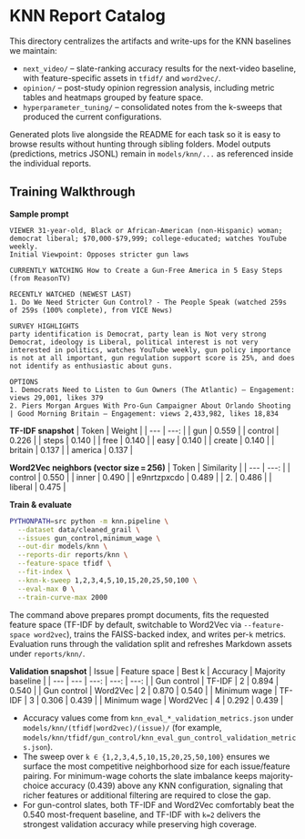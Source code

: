 # KNN Report Catalog

This directory centralizes the artifacts and write-ups for the KNN baselines we maintain:

- `next_video/` – slate-ranking accuracy results for the next-video baseline, with feature-specific assets in `tfidf/` and `word2vec/`.
- `opinion/` – post-study opinion regression analysis, including metric tables and heatmaps grouped by feature space.
- `hyperparameter_tuning/` – consolidated notes from the k-sweeps that produced the current configurations.

Generated plots live alongside the README for each task so it is easy to browse results without hunting through sibling folders. Model outputs (predictions, metrics JSONL) remain in `models/knn/...` as referenced inside the individual reports.

## Training Walkthrough

**Sample prompt**
```text
VIEWER 31-year-old, Black or African-American (non-Hispanic) woman; democrat liberal; $70,000-$79,999; college-educated; watches YouTube weekly.
Initial Viewpoint: Opposes stricter gun laws

CURRENTLY WATCHING How to Create a Gun-Free America in 5 Easy Steps (from ReasonTV)

RECENTLY WATCHED (NEWEST LAST)
1. Do We Need Stricter Gun Control? - The People Speak (watched 259s of 259s (100% complete), from VICE News)

SURVEY HIGHLIGHTS
party identification is Democrat, party lean is Not very strong Democrat, ideology is Liberal, political interest is not very interested in politics, watches YouTube weekly, gun policy importance is not at all important, gun regulation support score is 25%, and does not identify as enthusiastic about guns.

OPTIONS
1. Democrats Need to Listen to Gun Owners (The Atlantic) — Engagement: views 29,001, likes 379
2. Piers Morgan Argues With Pro-Gun Campaigner About Orlando Shooting | Good Morning Britain — Engagement: views 2,433,982, likes 18,834
```

**TF-IDF snapshot**
| Token | Weight |
| --- | ---: |
| gun | 0.559 |
| control | 0.226 |
| steps | 0.140 |
| free | 0.140 |
| easy | 0.140 |
| create | 0.140 |
| britain | 0.137 |
| america | 0.137 |

**Word2Vec neighbors (vector size = 256)**
| Token | Similarity |
| --- | ---: |
| control | 0.550 |
| inner | 0.490 |
| e9nrtzpxcdo | 0.489 |
| 2. | 0.486 |
| liberal | 0.475 |

**Train & evaluate**
```bash
PYTHONPATH=src python -m knn.pipeline \
  --dataset data/cleaned_grail \
  --issues gun_control,minimum_wage \
  --out-dir models/knn \
  --reports-dir reports/knn \
  --feature-space tfidf \
  --fit-index \
  --knn-k-sweep 1,2,3,4,5,10,15,20,25,50,100 \
  --eval-max 0 \
  --train-curve-max 2000
```

The command above prepares prompt documents, fits the requested feature space (TF-IDF by default, switchable to Word2Vec via `--feature-space word2vec`), trains the FAISS-backed index, and writes per-`k` metrics. Evaluation runs through the validation split and refreshes Markdown assets under `reports/knn/`.

**Validation snapshot**
| Issue | Feature space | Best k | Accuracy | Majority baseline |
| --- | --- | ---: | ---: | ---: |
| Gun control | TF-IDF | 2 | 0.894 | 0.540 |
| Gun control | Word2Vec | 2 | 0.870 | 0.540 |
| Minimum wage | TF-IDF | 3 | 0.306 | 0.439 |
| Minimum wage | Word2Vec | 4 | 0.292 | 0.439 |

- Accuracy values come from `knn_eval_*_validation_metrics.json` under `models/knn/(tfidf|word2vec)/(issue)/` (for example, `models/knn/tfidf/gun_control/knn_eval_gun_control_validation_metrics.json`).
- The sweep over `k ∈ {1,2,3,4,5,10,15,20,25,50,100}` ensures we surface the most competitive neighborhood size for each issue/feature pairing. For minimum-wage cohorts the slate imbalance keeps majority-choice accuracy (0.439) above any KNN configuration, signaling that richer features or additional filtering are required to close the gap.
- For gun-control slates, both TF-IDF and Word2Vec comfortably beat the 0.540 most-frequent baseline, and TF-IDF with `k=2` delivers the strongest validation accuracy while preserving high coverage.
